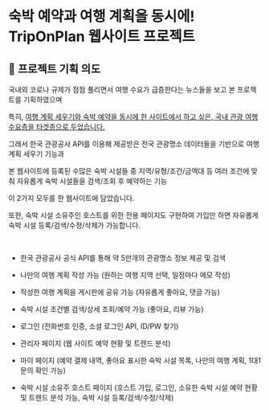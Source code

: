 # 숙박 예약과 여행 계획을 동시에! TripOnPlan 웹사이트 프로젝트

## 🛫 프로젝트 기획 의도

국내외 코로나 규제가 점점 풀리면서 여행 수요가 급증한다는 뉴스들을 보고 본 프로젝트를 기획하였으며 

특히, <u>여행 계획 세우기와 숙박 예약을 동시에 한 사이트에서 하고 싶은, 국내 관광 여행 수요층을 타겟층으로 두었습니다.</u>

그래서 한국 관광공사 API를 이용해 제공받은 전국 관광명소 데이터들을 기반으로 여행 계획 세우기 기능과

본 웹사이트에 등록된 수많은 숙박 시설들 중 지역/유형/조건/금액대 등 여러 조건에 맞춰 자유롭게 숙박 시설들을 검색/조회 후 예약하는 기능

이 2가지 모두를 한 웹사이트에 담았습니다. 

또한, 숙박 시설 소유주인 호스트를 위한 전용 페이지도 구현하여 가입만 하면 자유롭게 숙박 시설 등록/검색/수정/삭제가 가능합니다.

<br/>

* 한국 관광공사 공식 API를 통해 약 5만개의 관광명소 정보 제공 및 검색

* 나만의 여행 계획 작성 가능 (원하는 여행 지역 선택, 일정마다 메모 작성)

* 작성한 여행 계획을 게시판에 공유 가능 (자유롭게 좋아요, 댓글 가능)

* 숙박 시설 조건별 검색/상세 조회/예약 가능 (좋아요, 리뷰 가능)

* 로그인 (전화번호 인증, 소셜 로그인 API, ID/PW 찾기)

* 관리자 페이지 (웹 사이트 예약 현황 및 트렌드 분석) 

* 마이 페이지 (예약 결제 내역, 좋아요 표시한 숙박 시설 목록, 나만의 여행 계획, 1대1 문의 확인 가능)

* 숙박 시설 소유주 호스트 페이지 (호스트 가입, 로그인, 소유한 숙박 시설 예약 현황 및 트렌드 분석 가능, 숙박 시설 등록/검색/수정/삭제)

<br/>

